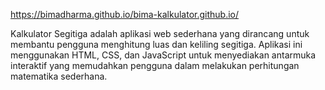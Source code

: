 https://bimadharma.github.io/bima-kalkulator.github.io/

Kalkulator Segitiga adalah aplikasi web sederhana yang dirancang untuk membantu pengguna menghitung luas dan keliling segitiga. Aplikasi ini menggunakan HTML, CSS, dan JavaScript untuk menyediakan antarmuka interaktif yang memudahkan pengguna dalam melakukan perhitungan matematika sederhana.
